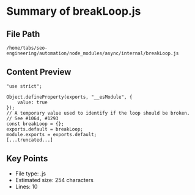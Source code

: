 # Summary of breakLoop.js
  
## File Path
`/home/tabs/seo-engineering/automation/node_modules/async/internal/breakLoop.js`

## Content Preview
```
"use strict";

Object.defineProperty(exports, "__esModule", {
    value: true
});
// A temporary value used to identify if the loop should be broken.
// See #1064, #1293
const breakLoop = {};
exports.default = breakLoop;
module.exports = exports.default;
[...truncated...]
```

## Key Points
- File type: .js
- Estimated size: 254 characters
- Lines: 10
